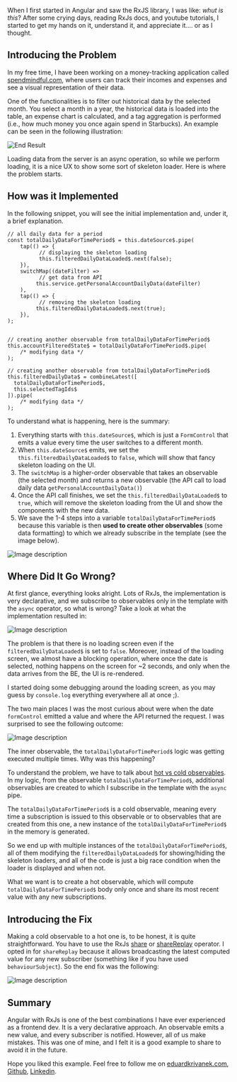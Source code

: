 When I first started in Angular and saw the RxJS library, I was like: _whut is this_? After some crying days, reading RxJs docs, and youtube tutorials, I started to get my hands on it, understand it, and appreciate it…. or as I thought.

## Introducing the Problem

In my free time, I have been working on a money-tracking application called [spendmindful.com](http://spendmindful.com), where users can track their incomes and expenses and see a visual representation of their data.

One of the functionalities is to filter out historical data by the selected month. You select a month in a year, the historical data is loaded into the table, an expense chart is calculated, and a tag aggregation is performed (i.e., how much money you once again spend in Starbucks). An example can be seen in the following illustration:

![End Result](https://dev-to-uploads.s3.amazonaws.com/uploads/articles/a33dwvoqskrxpshtg90n.gif)

Loading data from the server is an async operation, so while we perform loading, it is a nice UX to show some sort of skeleton loader. Here is where the problem starts.

## How was it Implemented

In the following snippet, you will see the initial implementation and, under it, a brief explanation.

```TS
// all daily data for a period
const totalDailyDataForTimePeriod$ = this.dateSource$.pipe(
	tap(() => {
          // displaying the skeleton loading
          this.filteredDailyDataLoaded$.next(false);
	}),
	switchMap((dateFilter) =>
          // get data from API
         this.service.getPersonalAccountDailyData(dateFilter)
	),
	tap(() => {
          // removing the skeleton loading
	     this.filteredDailyDataLoaded$.next(true);
	}),
);


// creating another observable from totalDailyDataForTimePeriod$
this.accountFilteredState$ = totalDailyDataForTimePeriod$.pipe(
	/* modifying data */
);

// creating another observable from totalDailyDataForTimePeriod$
this.filteredDailyData$ = combineLatest([
  totalDailyDataForTimePeriod$,
  this.selectedTagIds$
]).pipe(
	/* modifying data */
);
```

To understand what is happening, here is the summary:

1. Everything starts with `this.dateSource$`, which is just a `FormControl` that emits a value every time the user switches to a different month.
2. When `this.dateSource$` emits, we set the `this.filteredDailyDataLoaded$` to `false`, which will show that fancy skeleton loading on the UI.
3. The `switchMap` is a higher-order observable that takes an observable (the selected month) and returns a new observable (the API call to load daily data `getPersonalAccountDailyData()`)
4. Once the API call finishes, we set the `this.filteredDailyDataLoaded$` to `true`, which will remove the skeleton loading from the UI and show the components with the new data.
5. We save the 1-4 steps into a variable `totalDailyDataForTimePeriod$` because this variable is then **used to create other observables** (some data formatting) to which we already subscribe in the template (see the image below).

![Image description](https://dev-to-uploads.s3.amazonaws.com/uploads/articles/k7d5zv30qtzx8qo0tvsh.png)

## Where Did It Go Wrong?

At first glance, everything looks alright. Lots of RxJs, the implementation is very declarative, and we subscribe to observables only in the template with the `async` operator, so what is wrong? Take a look at what the implementation resulted in:

![Image description](https://dev-to-uploads.s3.amazonaws.com/uploads/articles/7cfy9ns4sv9jpnqeuoq3.gif)

The problem is that there is no loading screen even if the `filteredDailyDataLoaded$` is set to `false`. Moreover, instead of the loading screen, we almost have a blocking operation, where once the date is selected, nothing happens on the screen for ~2 seconds, and only when the data arrives from the BE, the UI is re-rendered.

I started doing some debugging around the loading screen, as you may guess by `console.log` everything everywhere all at once ;).

The two main places I was the most curious about were when the date `formControl` emitted a value and where the API returned the request. I was surprised to see the following outcome:

![Image description](https://dev-to-uploads.s3.amazonaws.com/uploads/articles/03mxcsvzsh4othljc2wn.gif)

The inner observable, the `totalDailyDataForTimePeriod$` logic was getting executed multiple times. Why was this happening?

To understand the problem, we have to talk about [hot vs cold observables](https://www.decodedfrontend.io/hot-vs-cold-observable-in-rxjs/). In my logic, from the observable `totalDailyDataForTimePeriod$`, additional observables are created to which I subscribe in the template with the `async` pipe.

The `totalDailyDataForTimePeriod$` is a cold observable, meaning every time a subscription is issued to this observable or to observables that are created from this one, a new instance of the `totalDailyDataForTimePeriod$` in the memory is generated.

So we end up with multiple instances of the `totalDailyDataForTimePeriod$`, all of them modifying the `filteredDailyDataLoaded$` for showing/hiding the skeleton loaders, and all of the code is just a big race condition when the loader is displayed and when not.

What we want is to create a hot observable, which will compute `totalDailyDataForTimePeriod$` body only once and share its most recent value with any new subscriptions.

## Introducing the Fix

Making a cold observable to a hot one is, to be honest, it is quite straightforward. You have to use the RxJs [share](https://rxjs.dev/api/operators/share) or [shareReplay](https://rxjs.dev/api/operators/shareReplay) operator. I opted in for `shareReplay` because it allows broadcasting the latest computed value for any new subscriber (something like if you have used `behaviourSubject`). So the end fix was the following:

![Image description](https://dev-to-uploads.s3.amazonaws.com/uploads/articles/0yfgcd7t6a2o42i44yx3.gif)

## Summary

Angular with RxJs is one of the best combinations I have ever experienced as a frontend dev. It is a very declarative approach. An observable emits a new value, and every subscriber is notified. However, all of us make mistakes. This was one of mine, and I felt it is a good example to share to avoid it in the future.

Hope you liked this example. Feel free to follow me on [eduardkrivanek.com](https://eduardkrivanek.com/), [Github](https://github.com/krivanek06), [Linkedin](https://www.linkedin.com/in/eduard-krivanek-714760148/).
